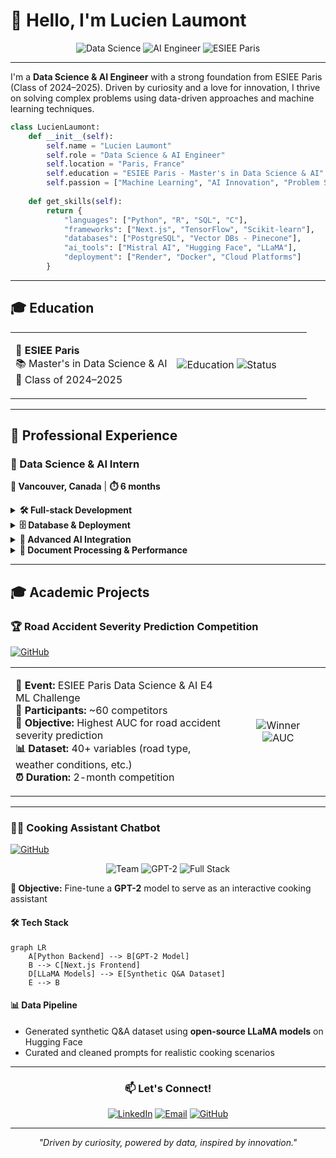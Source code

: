 # 👋 Hello, I'm Lucien Laumont

<div align="center">

![Data Science](https://img.shields.io/badge/Data%20Science-Junior-blue?style=for-the-badge&logo=databricks&logoColor=white)
![AI Engineer](https://img.shields.io/badge/AI%20Engineer-Junior-green?style=for-the-badge&logo=tensorflow&logoColor=white)
![ESIEE Paris](https://img.shields.io/badge/ESIEE%20Paris-2024--2025-red?style=for-the-badge&logo=graduation-cap&logoColor=white)

</div>

---

I'm a **Data Science & AI Engineer** with a strong foundation from ESIEE Paris (Class of 2024–2025). Driven by curiosity and a love for innovation, I thrive on solving complex problems using data-driven approaches and machine learning techniques.

```python
class LucienLaumont:
    def __init__(self):
        self.name = "Lucien Laumont"
        self.role = "Data Science & AI Engineer"
        self.location = "Paris, France"
        self.education = "ESIEE Paris - Master's in Data Science & AI"
        self.passion = ["Machine Learning", "AI Innovation", "Problem Solving"]
        
    def get_skills(self):
        return {
            "languages": ["Python", "R", "SQL", "C"],
            "frameworks": ["Next.js", "TensorFlow", "Scikit-learn"],
            "databases": ["PostgreSQL", "Vector DBs - Pinecone"],
            "ai_tools": ["Mistral AI", "Hugging Face", "LLaMA"],
            "deployment": ["Render", "Docker", "Cloud Platforms"]
        }
```

---

## 🎓 Education

<table>
<tr>
<td>

**🏫 ESIEE Paris**  
📚 Master's in Data Science & AI  
📅 Class of 2024–2025

</td>
<td width="200">

![Education](https://img.shields.io/badge/Level-Master's-purple?style=flat-square)
![Status](https://img.shields.io/badge/Status-Graduate-brightgreen?style=flat-square)

</td>
</tr>
</table>

---

## 💼 Professional Experience

### 🚀 Data Science & AI Intern
**📍 Vancouver, Canada** | **⏱️ 6 months**

<details>
<summary><strong>🛠️ Full-stack Development</strong></summary>

![Python](https://img.shields.io/badge/Python-Backend-3776AB?style=flat&logo=python&logoColor=white)
![Next.js](https://img.shields.io/badge/Next.js-Frontend-000000?style=flat&logo=nextdotjs&logoColor=white)

- Backend services in **Python**
- Frontend interfaces with **Next.js**

</details>

<details>
<summary><strong>🗄️ Database & Deployment</strong></summary>

![PostgreSQL](https://img.shields.io/badge/PostgreSQL-Database-336791?style=flat&logo=postgresql&logoColor=white)
![Render](https://img.shields.io/badge/Render-Deployment-46E3B7?style=flat&logo=render&logoColor=white)

- Designed schemas and managed data in **PostgreSQL**
- Deployed and monitored the entire system on **Render**

</details>

<details>
<summary><strong>🤖 Advanced AI Integration</strong></summary>

![Mistral AI](https://img.shields.io/badge/Mistral%20AI-LLM-FF6B6B?style=flat&logo=ai&logoColor=white)
![RAG](https://img.shields.io/badge/RAG-Pipeline-4ECDC4?style=flat&logo=search&logoColor=white)

- Leveraged **Mistral AI's** cutting-edge models—**Embedding**, **OCR**, and **Mistral Large**
- Built a scalable **R.A.G.** (Retrieval-Augmented Generation) pipeline for real-time document querying

</details>

<details>
<summary><strong>📄 Document Processing & Performance</strong></summary>

![Optimization](https://img.shields.io/badge/Optimization-Expert-FFD93D?style=flat&logo=speedtest&logoColor=black)

- Engineered **regex-based chunking algorithms** for optimal document segmentation
- Optimized chunk size and indexing for minimal latency and maximum retrieval accuracy

</details>

---

## 🎓 Academic Projects

### 🏆 Road Accident Severity Prediction Competition
[![GitHub](https://img.shields.io/badge/GitHub-Repository-181717?style=flat&logo=github&logoColor=white)](https://github.com/LucienLaumont/E4_KaggleCompetition)

<table>
<tr>
<td width="70%">

**🎯 Event:** ESIEE Paris Data Science & AI E4 ML Challenge  
**👥 Participants:** ~60 competitors  
**🎯 Objective:** Highest AUC for road accident severity prediction  
**📊 Dataset:** 40+ variables (road type, weather conditions, etc.)  
**⏰ Duration:** 2-month competition

</td>
<td width="30%" align="center">

![Winner](https://img.shields.io/badge/🥇-1st%20Place-gold?style=for-the-badge)  
![AUC](https://img.shields.io/badge/AUC-0.845-success?style=for-the-badge)

</td>
</tr>
</table>

---

### 👨‍🍳 Cooking Assistant Chatbot
[![GitHub](https://img.shields.io/badge/GitHub-Repository-181717?style=flat&logo=github&logoColor=white)](https://github.com/LucienLaumont/GPT-LifeAssistant-ESIEE)

<div align="center">

![Team](https://img.shields.io/badge/Team-3%20Members-blue?style=flat&logo=users&logoColor=white)
![GPT-2](https://img.shields.io/badge/Model-GPT--2-green?style=flat&logo=openai&logoColor=white)
![Full Stack](https://img.shields.io/badge/Architecture-Full%20Stack-purple?style=flat&logo=layers&logoColor=white)

</div>

**🎯 Objective:** Fine-tune a **GPT-2** model to serve as an interactive cooking assistant

#### 🛠️ Tech Stack
```mermaid
graph LR
    A[Python Backend] --> B[GPT-2 Model]
    B --> C[Next.js Frontend]
    D[LLaMA Models] --> E[Synthetic Q&A Dataset]
    E --> B
```

#### 📊 Data Pipeline
- Generated synthetic Q&A dataset using **open-source LLaMA models** on Hugging Face
- Curated and cleaned prompts for realistic cooking scenarios

---

<div align="center">

### 📫 Let's Connect!

[![LinkedIn](https://img.shields.io/badge/LinkedIn-Connect-0077B5?style=for-the-badge&logo=linkedin&logoColor=white)](www.linkedin.com/in/lucien-laumont-39bb29290)
[![Email](https://img.shields.io/badge/Email-Contact-D14836?style=for-the-badge&logo=gmail&logoColor=white)](mailto:laumontlucien@gmail.com)
[![GitHub](https://img.shields.io/badge/GitHub-Follow-181717?style=for-the-badge&logo=github&logoColor=white)](https://github.com/LucienLaumont)

</div>

---

<div align="center">
<i>"Driven by curiosity, powered by data, inspired by innovation."</i>
</div>
